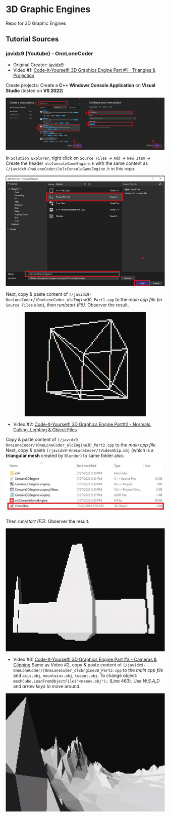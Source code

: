 # 3D Graphic Engines
Repo for 3D Graphic Engines

## Tutorial Sources

### javidx9 (Youtube) - OneLoneCoder
* Original Creator: [javidx9](https://www.youtube.com/c/javidx9) 
* Video #1: [Code-It-Yourself! 3D Graphics Engine Part #1 - Triangles & Projection](https://youtu.be/ih20l3pJoeU)

Create projects: Create a **C++ Windows Console Application** on **Visual Studio** (tested on **VS 2022**) 

<p align="center">
  <img src="/images/1.JPG">
</p>

In `Solution Explorer`, right click on `Source Files` -> `Add` -> `New Item` -> Create the header `olcConsoleGameEngine.h` with the same content as `(/javidx9-OneLoneCoder/)olcConsoleGameEngine.h` in this repo. 

<p align="center">
  <img src="/images/4.JPG">
</p>

Next, copy & paste content of `(/javidx9-OneLoneCoder/)OneLoneCoder_olcEngine3D_Part1.cpp` to the *main cpp file* (in `Source Files` also), then *run/start (F5)*. Observer the result.

<p align="center">
  <img src="/images/3.JPG">
</p>

* Video #2: [Code-It-Yourself! 3D Graphics Engine Part#2 - Normals, Culling, Lighting & Object Files](https://youtu.be/XgMWc6LumG4)

Copy & paste content of `(/javidx9-OneLoneCoder/)OneLoneCoder_olcEngine3D_Part2.cpp` to the *main cpp file*. Next, copy & paste `(/javidx9-OneLoneCoder/)VideoShip.obj` (which is a **triangular mesh** created by `Blender`) to same folder also.
 
 <p align="center">
  <img src="/images/5.JPG">
</p>

Then *run/start (F5)*. Observer the result.

 <p align="center">
  <img src="/images/6.JPG">
</p>

* Video #3: [Code-It-Yourself! 3D Graphics Engine Part #3 - Cameras & Clipping](https://youtu.be/HXSuNxpCzdM)
Same as Video #2, copy & paste content of `(/javidx9-OneLoneCoder/)OneLoneCoder_olcEngine3D_Part3.cpp` to the *main cpp file* and `axis.obj`, `mountains.obj`, `teapot.obj`. To change object: `meshCube.LoadFromObjectFile("<name>.obj");` (Line 463). Use *W,S,A,D* and *arrow keys* to move around.

 <p align="center">
  <img src="/images/7.JPG">
</p>

